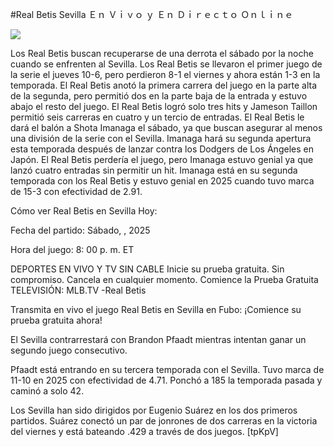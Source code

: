 #Real Betis Sevilla Ｅｎ Ｖｉｖｏ ｙ Ｅｎ Ｄｉｒｅｃｔｏ Ｏｎｌｉｎｅ  
  
  
[![](https://i.imgur.com/qSNzIqt.png)](https://movie.rssnews.media/mEsgfoOa.php)  
  
Los Real Betis buscan recuperarse de una derrota el sábado por la noche cuando se enfrenten al Sevilla. Los Real Betis se llevaron el primer juego de la serie el jueves 10-6, pero perdieron 8-1 el viernes y ahora están 1-3 en la temporada. El Real Betis anotó la primera carrera del juego en la parte alta de la segunda, pero permitió dos en la parte baja de la entrada y estuvo abajo el resto del juego. El Real Betis logró solo tres hits y Jameson Taillon permitió seis carreras en cuatro y un tercio de entradas. El Real Betis le dará el balón a Shota Imanaga el sábado, ya que buscan asegurar al menos una división de la serie con el Sevilla. Imanaga hará su segunda apertura esta temporada después de lanzar contra los Dodgers de Los Ángeles en Japón. El Real Betis perdería el juego, pero Imanaga estuvo genial ya que lanzó cuatro entradas sin permitir un hit. Imanaga está en su segunda temporada con los Real Betis y estuvo genial en 2025 cuando tuvo marca de 15-3 con efectividad de 2.91.

Cómo ver Real Betis en Sevilla Hoy:

Fecha del partido: Sábado, , 2025

Hora del juego: 8: 00 p. m. ET

DEPORTES EN VIVO Y TV SIN CABLE
Inicie su prueba gratuita. Sin compromiso. Cancela en cualquier momento.
Comience la Prueba Gratuita
TELEVISIÓN: MLB.TV -Real Betis

Transmita en vivo el juego Real Betis en Sevilla en Fubo: ¡Comience su prueba gratuita ahora! 

El Sevilla contrarrestará con Brandon Pfaadt mientras intentan ganar un segundo juego consecutivo.

Pfaadt está entrando en su tercera temporada con el Sevilla. Tuvo marca de 11-10 en 2025 con efectividad de 4.71. Ponchó a 185 la temporada pasada y caminó a solo 42.

Los Sevilla han sido dirigidos por Eugenio Suárez en los dos primeros partidos. Suárez conectó un par de jonrones de dos carreras en la victoria del viernes y está bateando .429 a través de dos juegos. [tpKpV]
